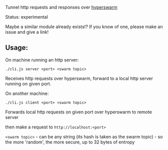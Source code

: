 
Tunnel http requests and responses over [hyperswarm](https://github.com/hyperswarm/hyperswarm)

Status: experimental

Maybe a similar module already exists!? If you know of one, please make an issue and give a link! 

## Usage:

On machine running an http server:

`./cli.js server <port> <swarm topic>`

Receives http requests over hyperswarm, forward to a local http server running on given port.

On another machine:

`./cli.js client <port> <swarm topic>`

Forwards local http requests on given port over hyperswarm to remote server

then make a request to `http://localhost:<port>`

`<swarm topic>` - can be any string (its hash is taken as the swarm topic) - so the more 'random', the more secure, up to 32 bytes of entropy
